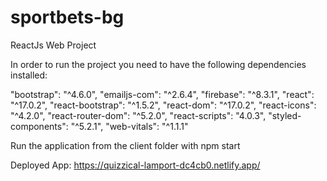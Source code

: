 # sportbets-bg
ReactJs Web Project

In order to run the project you need to have the following dependencies installed:

"bootstrap": "^4.6.0",
"emailjs-com": "^2.6.4",
"firebase": "^8.3.1",
"react": "^17.0.2",
"react-bootstrap": "^1.5.2",
"react-dom": "^17.0.2",
"react-icons": "^4.2.0",
"react-router-dom": "^5.2.0",
"react-scripts": "4.0.3",
"styled-components": "^5.2.1",
"web-vitals": "^1.1.1"

Run the application from the client folder with npm start

Deployed App: https://quizzical-lamport-dc4cb0.netlify.app/
